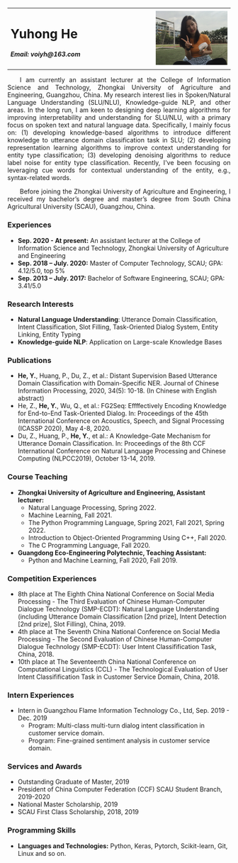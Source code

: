 <style>
  table div p{font-size=20pt;}
  table td{margin: auto}
	div p{
    		text-indent: 2em;
  }
</style>
<table border="0" class="info">
  <tr>
    <td width="65%">
      <h1>Yuhong He</h1>
      <div>
        <h5>Email: voiyh@163.com</h5>
      </div>
    </td>
    <td width="35%">
      <img src="./hyhong.jpg" width="100%">
    </td>
  </tr>
</table>
  <div align="justify"> 
    <p>I am currently an assistant lecturer at the College of Information Science and Technology, Zhongkai University of Agriculture and Engineering, Guangzhou, China. My research interest lies in Spoken/Natural Language Understanding (SLU/NLU), Knowledge-guide NLP, and other areas.  In the long run, I am keen to designing deep learning algorithms for improving interpretability and understanding for SLU/NLU, with a primary focus on spoken text and natural language data. Specifically, I mainly focus on: (1) developing knowledge-based algorithms to introduce different knowledge to utterance domain classification task in SLU; (2) developing representation learning algorithms to improve context understanding for entity type classification; (3)  developing denoising algorithms to reduce label noise for entity type classification. Recently, I've been focusing on leveraging cue words for contextual understanding of the entity, e.g., syntax-related words.</p>
       <p>Before joining the Zhongkai University of Agriculture and Engineering, I received my bachelor’s degree and master’s degree from South China Agricultural University (SCAU), Guangzhou, China.</p></div>



### **Experiences**

- **Sep. 2020 - At present:** An assistant lecturer at the College of Information Science  and Technology, Zhongkai University of Agriculture and Engineering
- **Sep. 2018 – July. 2020:** Master of Computer Technology, SCAU; GPA: 4.12/5.0, top 5%
- **Sep. 2013 – July. 2017:** Bachelor of Software Engineering, SCAU; GPA: 3.41/5.0

### Research Interests

- **Natural Language Understanding**: Utterance Domain Classification, Intent Classification, Slot Filling, Task-Oriented Dialog System, Entity Linking, Entity Typing
- **Knowledge-guide NLP**: Application on Large-scale Knowledge Bases

  

### **Publications**

- **He, Y.**, Huang, P., Du, Z., et al.: Distant Supervision Based Utterance Domain Classification with Domain-Specific NER. Journal of Chinese Information Processing, 2020, 34(5): 10-18. (In Chinese with English abstract)
- He, Z., **He, Y.**, Wu, Q., et al.: FG2Seq: Effffectively Encoding Knowledge for End-to-End Task-Oriented Dialog. In: Proceedings of the 45th International Conference on Acoustics, Speech, and Signal Processing (ICASSP 2020), May 4-8, 2020.
- Du, Z., Huang, P., **He, Y.**, et al.: A Knowledge-Gate Mechanism for Utterance Domain Classification. In: Proceedings of the 8th CCF International Conference on Natural Language Processing and Chinese Computing (NLPCC2019), October 13-14, 2019.

  

### **Course Teaching**

- **Zhongkai University of Agriculture and Engineering, Assistant lecturer:**
	- Natural Language Processing, Spring 2022.
	- Machine Learning, Fall 2021.
	- The Python Programming Language, Spring 2021, Fall 2021, Spring 2022.
	- Introduction to Object-Oriented Programming Using C++, Fall 2020.
	- The C Programming Language, Fall 2020.
- **Guangdong Eco-Engineering Polytechnic, Teaching Assistant:**
	- Python and Machine Learning, Fall 2020, Fall 2019.


### **Competition Experiences**

- 8th place at The Eighth China National Conference on Social Media Processing - The Third Evaluation of Chinese Human-Computer Dialogue Technology (SMP-ECDT): Natural Language Understanding (including Utterance Domain Classification [2nd prize], Intent Detection [2nd prize], Slot Filling), China, 2019.
- 4th place at The Seventh China National Conference on Social Media Processing - The Second Evaluation of Chinese Human-Computer Dialogue Technology (SMP-ECDT): User Intent Classifification Task, China, 2018.
- 10th place at The Seventeenth China National Conference on Computational Linguistics (CCL) - The Technological Evaluation of User Intent Classifification Task in Customer Service Domain, China, 2018.



### **Intern Experiences**

-  Intern in Guangzhou Flame Information Technology Co., Ltd, Sep. 2019 - Dec. 2019
	- Program: Multi-class multi-turn dialog intent classification in customer service domain.
	- Program: Fine-grained sentiment analysis in customer service domain.




### **Services and Awards**
- Outstanding Graduate of Master, 2019
- President of China Computer Federation (CCF) SCAU Student Branch, 2019-2020
- National Master Scholarship, 2019
- SCAU First Class Scholarship, 2018, 2019



### **Programming Skills**

- **Languages and Technologies:** Python, Keras, Pytorch, Scikit-learn, Git, Linux and so on.


